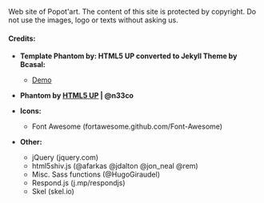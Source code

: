 Web site of Popot'art.
The content of this site is protected by copyright. Do not use the images, logo or texts without asking us.



#### Credits:

* **Template Phantom by: HTML5 UP converted to Jekyll Theme by Bcasal:**
  * [Demo](http://bcasal.github.io/Phantom-Jekyll-Theme/)

* **Phantom by [HTML5 UP](http://html5up.net/) | @n33co**

* **Icons:**
  * Font Awesome (fortawesome.github.com/Font-Awesome)

* **Other:**
  * jQuery (jquery.com)
  * html5shiv.js (@afarkas @jdalton @jon_neal @rem)
  * Misc. Sass functions (@HugoGiraudel)
  * Respond.js (j.mp/respondjs)
  * Skel (skel.io)

